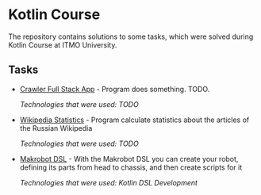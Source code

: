 # Kotlin Course
The repository contains solutions to some tasks, which were solved during Kotlin Course at ITMO University.

## Tasks
+ [Crawler Full Stack App](https://github.com/BagritsevichStepan/crawler-full-stack-app) - Program does something. TODO.

  *Technologies that were used: TODO*

+ [Wikipedia Statistics](https://github.com/BagritsevichStepan/kotlin-course/tree/main/wikipedia-statistics) - Program calculate statistics about the articles of the Russian Wikipedia

  *Technologies that were used: TODO*

+ [Makrobot DSL](https://github.com/BagritsevichStepan/kotlin-course/tree/main/dsl) - With the Makrobot DSL you can create your robot, defining its parts from head to chassis, and then create scripts for it
  
  *Technologies that were used: Kotlin DSL Development*
